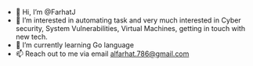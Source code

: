 - 👋 Hi, I’m @FarhatJ
- 👀 I’m interested in automating task and very much interested in Cyber security, System Vulnerabilities, Virtual Machines, getting in touch with new tech. 
- 🌱 I’m currently learning Go language
- 📫 Reach out to me via email alfarhat.786@gmail.com

<!---
FarhatJ/FarhatJ is a ✨ special ✨ repository because its `README.md` (this file) appears on your GitHub profile.
You can click the Preview link to take a look at your changes.
--->
